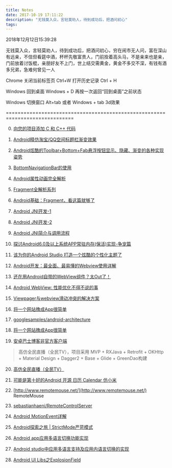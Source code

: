 ```yaml
---
title: Notes
date: 2017-10-19 17:11:22
description: "无钱莫入众，言轻莫劝人，待到成功后，把酒问初心"
tags: 
---
```


2018年12月12日15:39:28

无钱莫入众，言轻莫劝人，待到成功后，把酒问初心，穷在闹市无人问，富在深山有远亲，不信但看筵中酒，杯杯先敬富贵人，门前拴着高头马，不是亲来也是亲，门前放着讨饭棍，亲朋好友不上门，世上结交需黄金，黄金不多交不深，有钱有酒多兄弟，急难何曾见一人

Chrome 关闭当前标签页   Ctrl+W    打开历史记录 Ctrl + H

Windows 回到桌面 Windows + D 再按一次返回“回到桌面”之前状态

Windows 切换窗口  Alt+tab  或者   Windows + tab 3d效果

=============================================================================

0. [向您的项目添加 C 和 C++ 代码](https://developer.android.google.cn/studio/projects/add-native-code.html#existing-project)

1. [Android精仿淘宝/QQ空间标题栏渐变效果](http://blog.csdn.net/qq_22393017/article/details/54602925)

2. [Android炫酷的Toolbar+Bottom+Fab悬浮按钮显示、隐藏、渐变的各种实现姿势](http://blog.csdn.net/qq_22393017/article/details/54377603)

3. [BottomNavigationBar的使用](http://blog.csdn.net/student9128/article/details/53239087)

4. [ Android属性动画完全解析](http://blog.csdn.net/guolin_blog/article/details/43536355)

5. [Fragment全解析系列](http://www.jianshu.com/p/d9143a92ad94)

6. [Android基础：Fragment，看这篇就够了](http://mp.weixin.qq.com/s/dUuGSVhWinAnN9uMiBaXgw)

7. [Android JNI开发-1](http://blog.csdn.net/zxw136511485/article/details/53293034)

8. [Android JNI开发-2](http://blog.csdn.net/zxw136511485/article/details/53304258)

9. [Android JNI简介与调用流程](http://blog.csdn.net/conowen/article/details/7521340)

10. [探讨Android6.0及以上系统APP常驻内存(保活)实现-争宠篇](http://blog.csdn.net/andrexpert/article/details/75045678)

11. [该为你的Android Studio 打造一个炫酷的个性化主题了](http://www.jianshu.com/p/e02ee207d9c4)

12. [Android开发：最全面、最易懂的Webview使用详解](http://www.jianshu.com/p/3c94ae673e2a)

13. [还在用Android自带的WebView组件？太Out了！](http://www.jianshu.com/p/d3ef9c62b6c8)

14. [Android WebView: 性能优化不得不说的事](http://blog.csdn.net/sd19871122/article/details/78201066?locationNum=3&fps=1)

15. [Viewpager与webview滑动冲突的解决方案](http://www.jianshu.com/p/a6f9d4046985)

16. [将一个网站撸成App很简单](http://www.jianshu.com/p/553d973bee40)

17. [googlesamples/android-architecture](https://github.com/googlesamples/android-architecture)

18. [将一个网站撸成App很简单](http://www.jianshu.com/p/553d973bee40)

19. [安卓巴士博客非官方客户端](https://github.com/BolexLiu/ApkBusBlog)

>高仿全民直播（全民TV），项目采用 MVP + RXJava + Retrofit + OKHttp + Material Design + Dagger2 + Base + Glide + GreenDao构建

20. [高仿全民直播（全民TV）](https://github.com/jenly1314/KingTV)

21. [可能是第十好的Android 开源 日历 Calendar 仿小米](http://www.jianshu.com/p/8e3fc46e5a80)

22. [http://www.remotemouse.net/](http://www.remotemouse.net/)  RemoteMouse

23. [sebastianhaeni/RemoteControlServer](https://github.com/sebastianhaeni/RemoteControlServer)

24. [Android MotionEvent详解](https://www.jianshu.com/p/0c863bbde8eb)

25. [Android探索之旅 | StrictMode严苛模式](https://www.jianshu.com/p/113b9c54b5d1)

26. [Android app应用多语言切换功能实现](https://www.cnblogs.com/popqq520/p/5498990.html)

27. [Android studio中应用多语言支持及应用内语言切换的实现](http://blog.csdn.net/liyuchong2537631/article/details/48292385)

28. [Android UI Libs之ExplosionField](https://www.jianshu.com/p/23794f276d9d)
